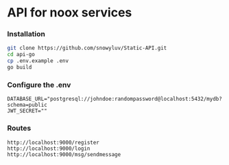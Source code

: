 # API for noox services

### Installation
```bash
git clone https://github.com/snowyluv/Static-API.git 
cd api-go
cp .env.example .env
go build
```

### Configure the .env
```
DATABASE_URL="postgresql://johndoe:randompassword@localhost:5432/mydb?schema=public
JWT_SECRET=""
```

### Routes
```
http://localhost:9000/register
http://localhost:9000/login
http://localhost:9000/msg/sendmessage
```

